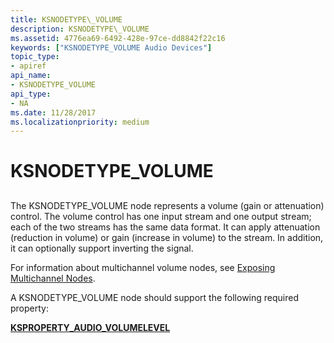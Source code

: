 ```yaml
---
title: KSNODETYPE\_VOLUME
description: KSNODETYPE\_VOLUME
ms.assetid: 4776ea69-6492-428e-97ce-dd8842f22c16
keywords: ["KSNODETYPE_VOLUME Audio Devices"]
topic_type:
- apiref
api_name:
- KSNODETYPE_VOLUME
api_type:
- NA
ms.date: 11/28/2017
ms.localizationpriority: medium
---
```


# KSNODETYPE\_VOLUME


## <span id="ddk_ksnodetype_volume_ks"></span><span id="DDK_KSNODETYPE_VOLUME_KS"></span>


The KSNODETYPE\_VOLUME node represents a volume (gain or attenuation) control. The volume control has one input stream and one output stream; each of the two streams has the same data format. It can apply attenuation (reduction in volume) or gain (increase in volume) to the stream. In addition, it can optionally support inverting the signal.

For information about multichannel volume nodes, see [Exposing Multichannel Nodes](https://msdn.microsoft.com/library/windows/hardware/ff536380).

A KSNODETYPE\_VOLUME node should support the following required property:

[**KSPROPERTY\_AUDIO\_VOLUMELEVEL**](ksproperty-audio-volumelevel.md)

 

 





